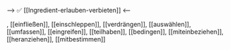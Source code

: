 --> ✅ [[Ingredient-erlauben-verbieten]] <--

, [[einfließen]], [[einschleppen]], [[verdrängen]], [[auswählen]], [[umfassen]], [[eingreifen]], [[teilhaben]], [[bedingen]], [[miteinbeziehen]], [[heranziehen]], [[mitbestimmen]]